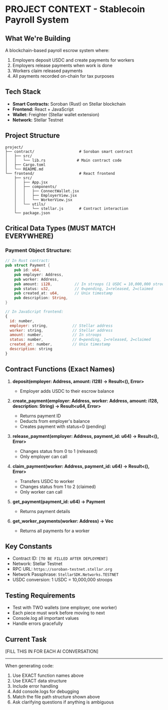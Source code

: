 # PROJECT CONTEXT - Stablecoin Payroll System

## What We're Building
A blockchain-based payroll escrow system where:
1. Employers deposit USDC and create payments for workers
2. Employers release payments when work is done
3. Workers claim released payments
4. All payments recorded on-chain for tax purposes

## Tech Stack
- **Smart Contracts:** Soroban (Rust) on Stellar blockchain
- **Frontend:** React + JavaScript
- **Wallet:** Freighter (Stellar wallet extension)
- **Network:** Stellar Testnet

## Project Structure
```
project/
├── contract/                    # Soroban smart contract
│   ├── src/
│   │   └── lib.rs              # Main contract code
│   ├── Cargo.toml
│   └── README.md
└── frontend/                    # React frontend
    ├── src/
    │   ├── App.jsx
    │   ├── components/
    │   │   ├── ConnectWallet.jsx
    │   │   ├── EmployerView.jsx
    │   │   └── WorkerView.jsx
    │   └── utils/
    │       └── stellar.js       # Contract interaction
    └── package.json
```

## Critical Data Types (MUST MATCH EVERYWHERE)

### Payment Object Structure:
```rust
// In Rust contract:
pub struct Payment {
    pub id: u64,
    pub employer: Address,
    pub worker: Address,
    pub amount: i128,          // In stroops (1 USDC = 10,000,000 stroops)
    pub status: u32,           // 0=pending, 1=released, 2=claimed
    pub created_at: u64,       // Unix timestamp
    pub description: String,
}
```
```javascript
// In JavaScript frontend:
{
  id: number,
  employer: string,           // Stellar address
  worker: string,             // Stellar address  
  amount: number,             // In stroops
  status: number,             // 0=pending, 1=released, 2=claimed
  created_at: number,         // Unix timestamp
  description: string
}
```

## Contract Functions (Exact Names)

1. **deposit(employer: Address, amount: i128) -> Result<(), Error>**
   - Employer adds USDC to their escrow balance

2. **create_payment(employer: Address, worker: Address, amount: i128, description: String) -> Result<u64, Error>**
   - Returns payment ID
   - Deducts from employer's balance
   - Creates payment with status=0 (pending)

3. **release_payment(employer: Address, payment_id: u64) -> Result<(), Error>**
   - Changes status from 0 to 1 (released)
   - Only employer can call

4. **claim_payment(worker: Address, payment_id: u64) -> Result<(), Error>**
   - Transfers USDC to worker
   - Changes status from 1 to 2 (claimed)
   - Only worker can call

5. **get_payment(payment_id: u64) -> Payment**
   - Returns payment details

6. **get_worker_payments(worker: Address) -> Vec<Payment>**
   - Returns all payments for a worker

## Key Constants
- Contract ID: `[TO BE FILLED AFTER DEPLOYMENT]`
- Network: Stellar Testnet
- RPC URL: `https://soroban-testnet.stellar.org`
- Network Passphrase: `StellarSDK.Networks.TESTNET`
- USDC conversion: 1 USDC = 10,000,000 stroops

## Testing Requirements
- Test with TWO wallets (one employer, one worker)
- Each piece must work before moving to next
- Console.log all important values
- Handle errors gracefully

## Current Task
[FILL THIS IN FOR EACH AI CONVERSATION]

---
When generating code:
1. Use EXACT function names above
2. Use EXACT data structure
3. Include error handling
4. Add console.logs for debugging
5. Match the file path structure shown above
6. Ask clarifying questions if anything is ambiguous
